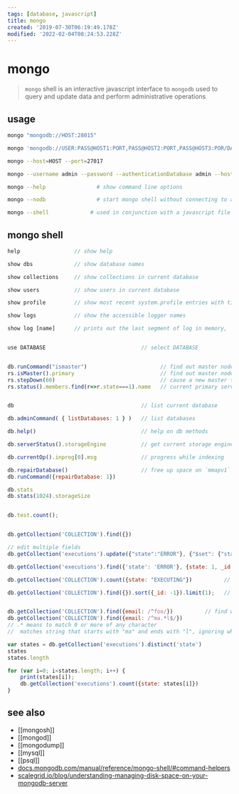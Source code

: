 ```yaml
---
tags: [database, javascript]
title: mongo
created: '2019-07-30T06:19:49.178Z'
modified: '2022-02-04T08:24:53.228Z'
---
```


# mongo

> `mongo` shell is an interactive javascript interface to `mongodb` used to query and update data and perform administrative operations

## usage

```sh
mongo "mongodb://HOST:28015"

mongo 'mongodb://USER:PASS@HOST1:PORT,PASS@HOST2:PORT,PASS@HOST3:POR/DATABASE?replicaSet=RELICASET&ssl=true&authSource=admin'

mongo --host=HOST --port=27017

mongo --username admin --password --authenticationDatabase admin --host HOST --port 27017

mongo --help 	            # show command line options

mongo --nodb 	            # start mongo shell without connecting to a database

mongo --shell             # used in conjunction with a javascript file (FILE.js) to continue in the mongo shell after running the FILE.js
````

## mongo shell

```js
help                 // show help

show dbs             // show database names

show collections     // show collections in current database

show users           // show users in current database

show profile         // show most recent system.profile entries with time >= 1ms

show logs            // show the accessible logger names

show log [name]      // prints out the last segment of log in memory, 'global' is default


use DATABASE                              // select DATABASE


db.runCommand("ismaster")                       // find out master node
rs.isMaster().primary                           // find out master node
rs.stepDown(60)                                 // cause a new master to be elected, not be eligible for re-election for 60s
rs.status().members.find(r=>r.state===1).name   // current primary server's IP


db                                        // list current database

db.adminCommand( { listDatabases: 1 } )   // list databases

db.help()                                 // help on db methods

db.serverStatus().storageEngine           // get current storage engine

db.currentOp().inprog[0].msg              // progress while indexing

db.repairDatabase()                       // free up space on `mmapv1` 
db.runCommand({repairDatabase: 1})

db.stats
db.stats(1024).storageSize


db.test.count();


db.getCollection('COLLECTION').find({})

// edit multiple fields
db.getCollection('executions').update({"state":"ERROR"}, {"$set": {"state":"NO_ERROR"} }, {multi: true})                                 

db.getCollection('executions').find({'state': 'ERROR'}, {state: 1, _id: 0}).toArray()

db.getCollection('COLLECTION').count({state: "EXECUTING"})          // count

db.getCollection('COLLECTION').find({}).sort({_id: -1}).limit(1);   // get last item of collection


db.getCollection('COLLECTION').find({email: /^foo/})          // find where email starts with foo
db.getCollection('COLLECTION').find({email: /^ma.*l$/})   
// .* means to match 0 or more of any character
//  matches string that starts with "ma" and ends with "l", ignoring whatever is between.
```

```js
var states = db.getCollection('executions').distinct('state')
states
states.length

for (var i=0; i<states.length; i++) {
    print(states[i]);
    db.getCollection('executions').count({state: states[i]})
}
```

## see also
- [[mongosh]]
- [[mongod]]
- [[mongodump]]
- [[mysql]]
- [[psql]]
- [docs.mongodb.com/manual/reference/mongo-shell/#command-helpers](https://docs.mongodb.com/manual/reference/mongo-shell/#command-helpers)
- [scalegrid.io/blog/understanding-managing-disk-space-on-your-mongodb-server](https://scalegrid.io/blog/understanding-managing-disk-space-on-your-mongodb-server/)

